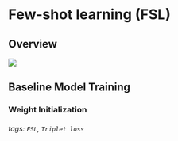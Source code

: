 # Few-shot learning (FSL)

## Overview


![](https://i.imgur.com/c8CDboN.png)


## Baseline Model Training

### Weight Initialization



###### tags: `FSL`, `Triplet loss`